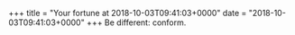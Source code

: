 +++
title = "Your fortune at 2018-10-03T09:41:03+0000"
date = "2018-10-03T09:41:03+0000"
+++
Be different: conform.  
